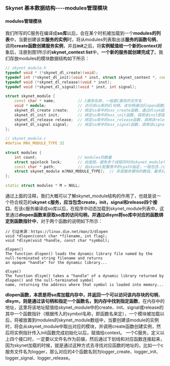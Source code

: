 ### Skynet 基本数据结构----modules管理模块

#### **modules管理模块**

我们所写的C服务在编译成**so库**以后，会在某个时机被加载到一个**modules的列表**中，当要创建该类**服务的实例**时，将从modules列表取出该**服务的函数句柄**，调用**create函数创建服务实例**，并且**init**之后，将**实例赋值给一个新的context对**象后，注册到图1所示的**skynet_context list**中，**一个新的服务就创建完成了**。我们存放modules的模块数据结构如下所示：

```c++
// skynet_module.h
typedef void * (*skynet_dl_create)(void);
typedef int (*skynet_dl_init)(void * inst, struct skynet_context *, const char * parm);
typedef void (*skynet_dl_release)(void * inst);
typedef void (*skynet_dl_signal)(void * inst, int signal);
    
struct skynet_module {
    const char * name;          // C服务名称，一般是C服务的文件名
    void * module;              // 访问该so库的dl句柄，该句柄通过dlopen函数获得
    skynet_dl_create create;    // 绑定so库中的xxx_create函数，通过dlsym函数实现绑定，调用该create即是调用xxx_create
    skynet_dl_init init;        // 绑定so库中的xxx_init函数，调用该init即是调用xxx_init
    skynet_dl_release release;  // 绑定so库中的xxx_release函数，调用该release即是调用xxx_release
    skynet_dl_signal signal;    // 绑定so库中的xxx_signal函数，调用该signal即是调用xxx_signal
};
    
// skynet_module.c
#define MAX_MODULE_TYPE 32
    
struct modules {
    int count;                  // modules的数量
    struct spinlock lock;       // 自旋锁，避免多个线程同时向skynet_module写入数据，保证线程安全
    const char * path;          // 由skynet配置表中的cpath指定，一般包含./cservice/?.so路径
    struct skynet_module m[MAX_MODULE_TYPE];  // 存放服务模块的数组，最多32类
};
    
static struct modules * M = NULL;
```

通过上面的注释，我们大概可以了解skynet_module结构的作用了，也就是说一个符合规范的**skynet c服务，应当包含create，init，signal和release四个接口**，在该c服务编译成so库以后，在程序中动态加载到skynet_module列表中，这里通过**dlopen函数来获取so库的访问句柄，并通过dlsym将so库中对应的函数绑定到函数指针中**，对于两个函数的说明如下所示：

```
// 引证来源：https://linux.die.net/man/3/dlopen
void *dlopen(const char *filename, int flag);
void *dlsym(void *handle, const char *symbol);
    
dlopen()
The function dlopen() loads the dynamic library file named by the null-terminated string filename and returns
an opaque "handle" for the dynamic library...
    
dlsym()
The function dlsym() takes a "handle" of a dynamic library returned by dlopen() and the null-terminated symbol  
name, returning the address where that symbol is loaded into memory...
```

**dlopen函数，本质是将so库加载内存中，并返回一个可以访问该内存块的句柄**，**dlsym，则是通过该句柄和指定一个函数名，到内存中找到指定函数**，在内存中的地址，这里将该地址赋值给skynet_module中的create、init、signal或release的其中一个函数指针（根据传入的symbol名称，即函数名来定），一个模块被加载以后，将被放置到modules的skynet_module数组中，当要创建该module的实例时，将会从skynet_module中取出对应的模块，并调用create函数创建实例，然后将实例指针传入init函数完成初始化以后，赋值给context。
一个C服务，定义以上四个接口时，一定要以文件名作为前缀，然后通过下划线和对应函数连接起来，因为skynet加载的时候，就是通过这种方式去寻找对应函数的地址的，比如一个c服务文件名为logger，那么对应的4个函数名则为logger_create、logger_init、logger_signal、logger_release。

